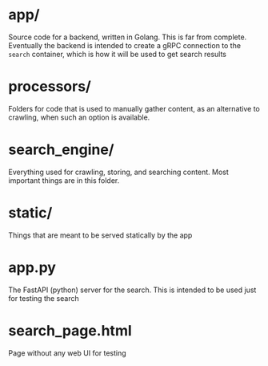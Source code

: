 # app/

Source code for a backend, written in Golang. This is far from complete. Eventually the backend is intended to create a gRPC connection to the ```search``` container, which is how it will be used to get search results

# processors/ 

Folders for code that is used to manually gather content, as an alternative to crawling, when such an option is available.

# search_engine/ 

Everything used for crawling, storing, and searching content. Most important things are in this folder.


# static/ 

Things that are meant to be served statically by the app

# app.py

The FastAPI (python) server for the search. This is intended to be used just for testing the search

# search_page.html

Page without any web UI for testing